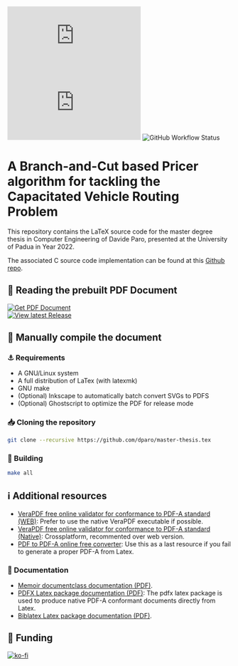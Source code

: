
![GitHub release (latest by date)](https://img.shields.io/github/v/release/dparo/master-thesis.tex?style=for-the-badge) ![GitHub](https://img.shields.io/github/license/dparo/master-thesis.tex?style=for-the-badge) ![GitHub Workflow Status](https://img.shields.io/github/workflow/status/dparo/master-thesis.tex/CI?style=for-the-badge)


# A Branch-and-Cut based Pricer algorithm for tackling the Capacitated Vehicle Routing Problem

This repository contains the LaTeX source code for the master degree thesis
in Computer Engineering of Davide Paro, presented at the University of Padua
in Year 2022.

The associated C source code implementation can be found at this [Github repo](https://github.com/dparo/master-thesis).

## :closed_book: Reading the prebuilt PDF Document

<!---
Prebuilt PDF download URL:
    https://github.com/dparo/master-thesis.tex/releases/latest/download/Paro_Davide.pdf
-->


<div>
<a href="https://dparo.github.io/documents/MSc_Paro_Davide.pdf" target="_blank" rel="noopener noreferrer">
<img src="https://img.shields.io/badge/-Get%20PDF%20Document-0a4026?style=for-the-badge&logo=firefox" alt="Get PDF Document" />
</a>
</div> 
<div>
<a href="https://github.com/dparo/master-thesis.tex/releases/latest" target="_blank" rel="noopener noreferrer">
<img src="https://img.shields.io/badge/-View%20latest%20Release-063179?style=for-the-badge&logo=github" alt="View latest Release" />
</a>
</div>



## :construction: Manually compile the document 

### :anchor: Requirements
- A GNU/Linux system
- A full distribution of LaTex (with latexmk)
- GNU make
- (Optional) Inkscape to automatically batch convert SVGs to PDFS
- (Optional) Ghostscript to optimize the PDF for release mode

### :inbox_tray: Cloning the repository
```sh
git clone --recursive https://github.com/dparo/master-thesis.tex
```

### :hammer: Building

```sh
make all
```

## ℹ️ Additional resources
- [VeraPDF free online validator for conformance to PDF-A standard (WEB)](https://demo.verapdf.org): Prefer to use the native VeraPDF executable if possible.
- [VeraPDF free online validator for conformance to PDF-A standard  (Native)](https://verapdf.org/software/): Crossplatform, recommented over web version.
- [PDF to PDF-A online free converter](https://pdf.online/pdf-to-pdfa): Use this as a last resource if you fail to generate a proper PDF-A from Latex.

### 📑 Documentation
- [Memoir documentclass documentation (PDF)](http://mirrors.ctan.org/macros/latex/contrib/memoir/memman.pdf).
- [PDFX Latex package documentation (PDF)](http://mirrors.ctan.org/macros/latex/contrib/pdfx/pdfx.pdf): The pdfx latex package is used to produce native PDF-A conformant documents directly from Latex.
- [Biblatex Latex package documentation (PDF)](http://mirrors.ctan.org/macros/latex/contrib/biblatex/doc/biblatex.pdf).


## :sparkling_heart: Funding

[![ko-fi](https://ko-fi.com/img/githubbutton_sm.svg)](https://ko-fi.com/J3J47WJB2)

